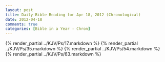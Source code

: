 ```yaml
---
layout: post
title: Daily Bible Reading for Apr 18, 2012 (Chronological)
date: 2012-04-18
comments: true
categories: [Bible in a Year - Chron]
---
```

{% render_partial ../KJV/Ps/17.markdown %}
{% render_partial ../KJV/Ps/35.markdown %}
{% render_partial ../KJV/Ps/54.markdown %}
{% render_partial ../KJV/Ps/63.markdown %}
